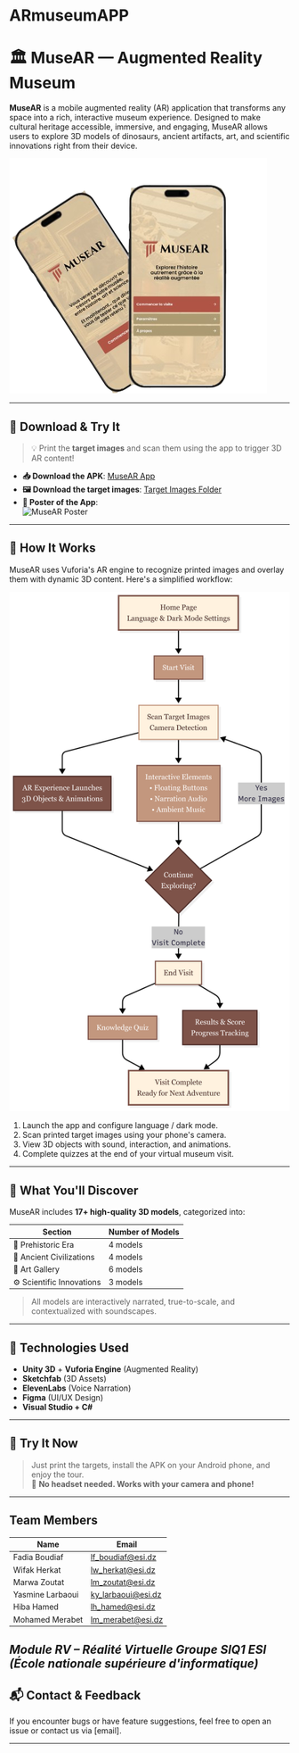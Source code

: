 # ARmuseumAPP
# 🏛️ MuseAR — Augmented Reality Museum

**MuseAR** is a mobile augmented reality (AR) application that transforms any space into a rich, interactive museum experience. Designed to make cultural heritage accessible, immersive, and engaging, MuseAR allows users to explore 3D models of dinosaurs, ancient artifacts, art, and scientific innovations right from their device.

![MuseAR-preview](./assets/MuseAR-preview.png) 

---

## 📲 Download & Try It

> 💡 Print the **target images** and scan them using the app to trigger 3D AR content!

- **📥 Download the APK**: [MuseAR App](https://drive.google.com/file/d/1IYjHV8zvkfp37qOLN9vTU3EegpwsesEf/view?usp=drive_link)  
- **🖼️ Download the target images**: [Target Images Folder](https://drive.google.com/drive/folders/1JUUThCjd6cHNbs52oVQeagDx-QfrtB4f?usp=drive_link)  
- **🧾 Poster of the App**:  
  ![MuseAR Poster](./assets/poster.png)

---

## 🧭 How It Works

MuseAR uses Vuforia's AR engine to recognize printed images and overlay them with dynamic 3D content. Here's a simplified workflow:

![Workflow Diagram](./assets/flow.png)

1. Launch the app and configure language / dark mode.
2. Scan printed target images using your phone's camera.
3. View 3D objects with sound, interaction, and animations.
4. Complete quizzes at the end of your virtual museum visit.

---

## 🧠 What You'll Discover

MuseAR includes **17+ high-quality 3D models**, categorized into:

| Section                  | Number of Models |
|--------------------------|------------------|
| 🦖 Prehistoric Era       | 4 models         |
| 🏺 Ancient Civilizations | 4 models         |
| 🎨 Art Gallery           | 6 models         |
| ⚙️ Scientific Innovations | 3 models         |

> All models are interactively narrated, true-to-scale, and contextualized with soundscapes.

---

## 🧩 Technologies Used

- **Unity 3D** + **Vuforia Engine** (Augmented Reality)
- **Sketchfab** (3D Assets)
- **ElevenLabs** (Voice Narration)
- **Figma** (UI/UX Design)
- **Visual Studio + C#**

---

## 📌 Try It Now

> Just print the targets, install the APK on your Android phone, and enjoy the tour.  
> 📢 **No headset needed. Works with your camera and phone!**

---

## Team Members

| Name             | Email                                            |
| ---------------- | ------------------------------------------------ |
| Fadia Boudiaf    | [lf\_boudiaf@esi.dz](mailto:lf_boudiaf@esi.dz)   |
| Wifak Herkat     | [lw\_herkat@esi.dz](mailto:lw_herkat@esi.dz)     |
| Marwa Zoutat     | [lm\_zoutat@esi.dz](mailto:lm_zoutat@esi.dz)     |
| Yasmine Larbaoui | [ky\_larbaoui@esi.dz](mailto:ky_larbaoui@esi.dz) |
| Hiba Hamed       | [lh\_hamed@esi.dz](mailto:lh_hamed@esi.dz)       |
| Mohamed Merabet  | [lm\_merabet@esi.dz](mailto:lm_merabet@esi.dz)   |
 
***Module RV – Réalité Virtuelle Groupe SIQ1 ESI (École nationale supérieure d'informatique)***
---

## 📬 Contact & Feedback

If you encounter bugs or have feature suggestions, feel free to open an issue or contact us via [email].

---

